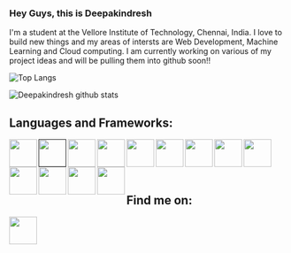 ### Hey Guys, this is Deepakindresh
<p>I'm a student at the Vellore Institute of Technology, Chennai, India. I love to build new things and my areas of intersts are Web Development, Machine Learning and Cloud computing. I am currently working on various of my project ideas and will be pulling them into github soon!!</p>

![Top Langs](https://github-readme-stats.vercel.app/api/top-langs/?username=Deepakindresh&layout=compact&theme=radical&langs_count=10&hide=ShaderLab,LLVM)

![Deepakindresh github stats](https://github-readme-stats.vercel.app/api?username=Deepakindresh&show_icons=true&theme=radical)


## Languages and Frameworks:
[<img src="https://simpleicons.org/icons/cplusplus.svg" width="50px" alt="" align="left">](https://www.cplusplus.com/)
[<img src="https://simpleicons.org/icons/c.svg" width="50px" alt="" align="left" >]()
[<img src="https://simpleicons.org/icons/css3.svg" width="50px" alt="" align="left" >](https://developer.mozilla.org/en-US/docs/Web/CSS)
[<img src="https://simpleicons.org/icons/html5.svg" width="50px" alt="" align="left" >](https://developer.mozilla.org/en-US/docs/Web/HTML)
[<img src="https://simpleicons.org/icons/python.svg" width="50px" alt="" align="left" >](https://www.python.org/)
[<img src="https://simpleicons.org/icons/javascript.svg" width="50px" alt="" align="left" >](https://www.javascript.com/)
[<img src="https://simpleicons.org/icons/react.svg" width="50px" alt="" align="left" >](https://reactjs.org/)
[<img src="https://simpleicons.org/icons/mysql.svg" width="50px" alt="" align="left" >](https://www.mysql.com/)
[<img src="https://simpleicons.org/icons/tensorflow.svg" width="50px" alt="" align="left" >](https://www.tensorflow.org/)
[<img src="https://simpleicons.org/icons/googlecloud.svg" width="50px" alt="" align="left" >](https://cloud.google.com/)
[<img src="https://simpleicons.org/icons/django.svg" width="50px" alt="" align="left" >](https://www.djangoproject.com/)
[<img src="https://simpleicons.org/icons/r.svg" width="50px" alt="" align="left" >](https://www.r-project.org/)
[<img src="https://simpleicons.org/icons/octave.svg" width="50px" alt="" align="left" >](https://www.gnu.org/software/octave/index)

<br />
<br />
<br />
<br />

## Find me on:
[<img src="https://simpleicons.org/icons/linkedin.svg" width="50px" alt="" align="left">](https://www.linkedin.com/in/deepakindresh-n-a15b30193/)  
